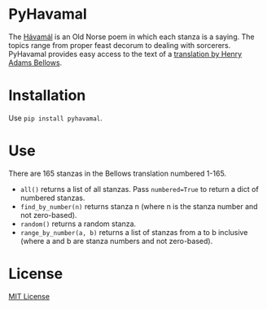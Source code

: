 # PyHavamal

The [Hávamál](https://en.wikipedia.org/wiki/H%C3%A1vam%C3%A1l) is an Old Norse poem in which each stanza is a saying. The topics range from proper feast decorum to dealing with sorcerers. PyHavamal provides easy access to the text of a [translation by Henry Adams Bellows](https://en.wikisource.org/wiki/Poetic_Edda/H%C3%A1vam%C3%A1l).

# Installation

Use `pip install pyhavamal`.

# Use

There are 165 stanzas in the Bellows translation numbered 1-165.

- `all()` returns a list of all stanzas. Pass `numbered=True` to return a dict of numbered stanzas.
- `find_by_number(n)` returns stanza n (where n is the stanza number and not zero-based).
- `random()` returns a random stanza.
- `range_by_number(a, b)` returns a list of stanzas from a to b inclusive (where a and b are stanza numbers and not zero-based).

# License

[MIT License](LICENSE)
